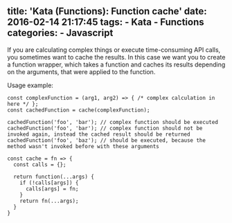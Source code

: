 title: 'Kata (Functions): Function cache'
date: 2016-02-14 21:17:45
tags:
    - Kata
    - Functions
categories: 
    - Javascript
---

If you are calculating complex things or execute time-consuming API calls, you sometimes want to cache the results. In this case we want you to create a function wrapper, which takes a function and caches its results depending on the arguments, that were applied to the function.

Usage example:

```
const complexFunction = (arg1, arg2) => { /* complex calculation in here */ };
const cachedFunction = cache(complexFunction);

cachedFunction('foo', 'bar'); // complex function should be executed
cachedFunction('foo', 'bar'); // complex function should not be invoked again, instead the cached result should be returned
cachedFunction('foo', 'baz'); // should be executed, because the method wasn't invoked before with these arguments
```

```
const cache = fn => {
  const calls = {};
  
  return function(...args) {
    if (!calls[args]) {
      calls[args] = fn;
    }
    return fn(...args);
  }
}
```